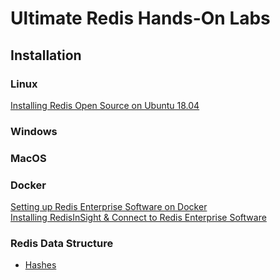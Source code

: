 # Ultimate Redis Hands-On Labs

## Installation

### Linux

[Installing Redis Open Source on Ubuntu 18.04](https://github.com/collabnix/redis/blob/master/install/ubuntu/18.04/README.md)

### Windows

### MacOS

### Docker

[Setting up Redis Enterprise Software on Docker](https://github.com/collabnix/redis/blob/master/docker/README.md)<br>
[Installing RedisInSight & Connect to Redis Enterprise Software](https://github.com/collabnix/redis/blob/master/docker/README.md#running-redinsight)<br>

### Redis Data Structure
- [Hashes](https://github.com/collabnix/redis/blob/master/datastructure/hashes/README.md)



 
